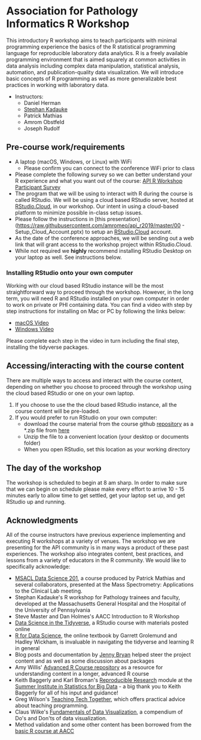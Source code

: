 # Association for Pathology Informatics R Workshop

This introductory R workshop aims to teach participants with minimal programming experience the basics of the R statistical programming language for reproducible laboratory data analytics. R is a freely available programming environment that is aimed squarely at common activities in data analysis including complex data manipulation, statistical analysis, automation, and publication-quality data visualization. We will introduce basic concepts of R programming as well as more generalizable best practices in working with laboratory data. 

- Instructors: 
  * Daniel Herman
  * [Stephan Kadauke](https://www.linkedin.com/in/skadauke/)
  * Patrick Mathias
  * Amrom Obstfeld
  * Joseph Rudolf


## Pre-course work/requirements

- A laptop (macOS, Windows, or Linux) with WiFi
  - Please confirm you can connect to the conference WiFi prior to class
- Please complete the following survey so we can better understand your R experience and what you want out of the course: [API R Workshop Participant Survey](https://forms.gle/Xe3U71ZBZRmrP2E87)
- The program that we will be using to interact with R during the course is called RStudio. We will be using a cloud based RStudio server, hosted at [RStudio.Cloud](Rstudio.cloud), in our workshop. Our intent in using a cloud-based platform to minimize possible in-class setup issues.
- Please follow the instructions in [this presentation](https://raw.githubusercontent.com/amromeo/api_r2019/master/00 - Setup_Cloud_Account.pptx) to setup an [RStudio.Cloud](Rstudio.cloud) account. 
- As the date of the conference approaches, we will be sending out a web link that will grant access to the workshop project within RStudio.Cloud. 
- While not required we **highly** recommend installing RStudio Desktop on your laptop as well. See instructions below.

### Installing RStudio onto your own computer

Working with our cloud based RStudio instance will be the most straightforward way to proceed through the workshop. However, in the long term, you will need R and RStudio installed on your own computer in order to work on private or PHI containing data. You can find a video with step by step instructions for installing on Mac or PC by following the links below:

- [macOS Video](https://www.youtube.com/watch?v=GM88tYlEy_g) 
- [Windows Video](https://www.youtube.com/watch?v=JRKmZK5-6aE)

Please complete each step in the video in turn including the final step, installing the tidyverse packages.

## Accessing/interacting with the course content

There are multiple ways to access and interact with the course content, depending on whether you choose to proceed through the workshop using the cloud based RStudio or one on your own laptop. 

1. If you choose to use the the cloud based RStudio instance, all the course content will be pre-loaded. 
2. If you would prefer to run RStudio on your own computer:
   * download the course material from the course github [repository](https://github.com/amromeo/api_r2019) as a \*.zip file from [here](https://github.com/amromeo/api_r2019/archive/master.zip) 
   * Unzip the file to a convenient location (your desktop or documents folder)
   * When you open RStudio, set this location as your working directory 

## The day of the workshop

The workshop is scheduled to begin at 8 am sharp. In order to make sure that we can begin on schedule please make every effort to arrive 10 - 15 minutes early to allow time to get settled, get your laptop set up, and get RStudio up and running.

## Acknowledgments

All of the course instructors have previous experience implementing and executing R workshops at a variety of venues. The workshop we are presenting for the API community is in many ways a product of these past experiences. The workshop also integrates content, best practices, and lessons from a variety of educators in the R community. We would like to specifically acknowledge: 

- [MSACL Data Science 201](https://github.com/pcmathias/MSACL-intermediate-R-course), a course produced by Patrick Mathias and several collaborators, presented at the Mass Spectrometry: Applications to the Clinical Lab meeting.
- Stephan Kadauke's R workshop for Pathology trainees and faculty, developed at the Massachusetts General Hospital and the Hospital of the University of Pennsylvania
- Steve Master and Dan Holmes's AACC Introduction to R Workshop 
- [Data Science in the Tidyverse](https://github.com/AmeliaMN/data-science-in-tidyverse), a RStudio course with materials posted online
- [R for Data Science](http://r4ds.had.co.nz/index.html), the online textbook by Garrett Grolemund and Hadley Wickham, is invaluable in navigating the tidyverse and learning R in general
- Blog posts and documentation by [Jenny Bryan](https://github.com/jennybc) helped steer the project content and as well as some discussion about packages
- Amy Willis' [Advanced R Course repository](https://github.com/adw96/biostat561) as a resource for understanding content in a longer, advanced R course
- Keith Baggerly and Karl Broman's [Reproducible Research](https://github.com/kabagg/sisbid_2018_rr) module at the [Summer Institute in Statistics for Big Data](https://www.biostat.washington.edu/suminst/sisbid) - a big thank you to Keith Baggerly for all of his input and guidance!
- Greg Wilson's [Teaching Tech Together](http://teachtogether.tech/en/), which offers practical advice about teaching programming. 
- Claus Wilke's [Fundamentals of Data Visualization](https://serialmentor.com/dataviz/), a compendium of Do's and Don'ts of data visualization. 
- Method validation and some other content has been borrowed from the [basic R course at AACC](https://github.com/pcmathias/AACC-Introduction-to-R)
